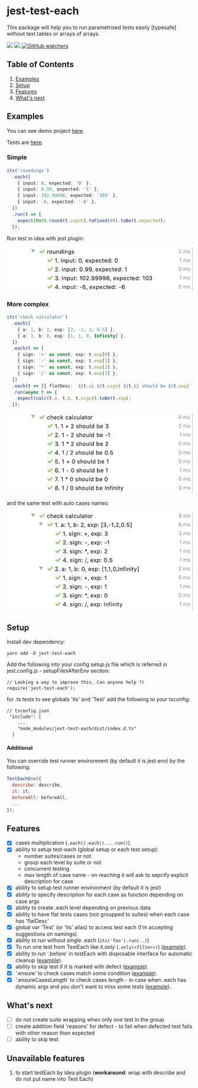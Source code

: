 # jest-test-each

This package will help you to run parametrised tests easily [typesafe] without text tables or arrays of arrays.

![](https://img.shields.io/badge/License-MIT-yellow.svg)
![](https://img.shields.io/badge/PRs-welcome-brightgreen.svg?style=flat-square)
[![GitHub watchers](https://img.shields.io/github/watchers/mmisty/jest-test-each.svg?style=social)](https://github.com/mmisty/jest-test-each/watchers)

## Table of Contents

1. [Examples](#examples)
2. [Setup](#setup)
3. [Features](#features)
4. [What's next](#whats-next)

## Examples

You can see demo project [here](https://github.com/mmisty/jest-test-each/blob/main/tests/example).

Tests are [here](https://github.com/mmisty/jest-test-each/blob/main/tests/example/src).

### Simple

```typescript
its('roundings')
  .each([
    { input: 0, expected: '0' },
    { input: 0.99, expected: '1' },
    { input: 102.99998, expected: '103' },
    { input: -6, expected: '-6' },
  ])
  .run(t => {
    expect(Math.round(t.input).toFixed(0)).toBe(t.expected);
  });
```

Run test in idea with jest plugin:

![](https://github.com/mmisty/jest-test-each/blob/main/package/docs/roundings.png)

### More complex

```typescript
its('check calculator')
  .each([
    { a: 1, b: 2, exp: [3, -1, 2, 0.5] },
    { a: 1, b: 0, exp: [1, 1, 0, Infinity] },
  ])
  .each(t => [
    { sign: '+' as const, exp: t.exp[0] },
    { sign: '-' as const, exp: t.exp[1] },
    { sign: '*' as const, exp: t.exp[2] },
    { sign: '/' as const, exp: t.exp[3] },
  ])
  .each(t => [{ flatDesc: `${t.a} ${t.sign} ${t.b} should be ${t.exp}` }])
  .run(async t => {
    expect(calc(t.a, t.b, t.sign)).toBe(t.exp);
  });
```

![](https://github.com/mmisty/jest-test-each/blob/main/package/docs/calc.png)

and the same test with auto cases names:

![](https://github.com/mmisty/jest-test-each/blob/main/package/docs/calc2.png)

## Setup

Install dev dependency:

```
yarn add -D jest-test-each
```

Add the following into your config setup.js file which is referred in jest.config.js - setupFilesAfterEnv section:

```
// Looking a way to improve this. Can anyone help ?)
require('jest-test-each');
```

for .ts tests to see globals 'its' and 'Test' add the following to your tsconfig:

```
// tsconfig.json
 "include": [
    ...
    "node_modules/jest-test-each/dist/index.d.ts"
  ]
```

#### Additional

You can override test runner environment (by default it is jest env) by the following:

```javascript
TestEachEnv({
  describe: describe,
  it: it,
  beforeAll: beforeAll,
  ...
});
```

## Features

- [x] cases multiplication (`.each().each()....run()`)
- [x] ability to setup test-each (global setup or each test setup):
  - number suites/cases or not
  - group each level by suite or not
  - concurrent testing
  - max length of case name - on reaching it will ask to sepcify explicit description for case
- [x] ability to setup test runner environment (by default it is jest)
- [x] ability to specify description for each case as function depending on case args
- [x] ability to create .each level depending on previous data
- [x] ability to have flat tests cases (not groupped to suites) when each case has 'flatDesc'
- [x] global var 'Test' (or 'its' alias) to access test each (I'm accepting suggestions on namings)
- [x] ability to run without single .each (`its('foo').run(..)`)
- [x] To run one test from TestEach like it.only (`.only(<filter>)`) ([example](https://github.com/mmisty/jest-test-each/blob/main/tests/example/src/example.only.test.ts)).
- [x] ability to run '.before' in testEach with disposable interface for automatic cleanup ([example](https://github.com/mmisty/jest-test-each/blob/main/tests/example/src/example.before.test.ts)).
- [x] ability to skip test if it is marked with defect ([example](https://github.com/mmisty/jest-test-each/blob/main/tests/example/src/example.defect.test.ts)).
- [x] '.ensure' to check cases match some condition ([example](https://github.com/mmisty/jest-test-each/blob/main/tests/example/src/example.ensure.test.ts)).
- [x] '.ensureCasesLength' to check cases length  - in case when .each has dynamic args and you don't want to miss some tests ([example](https://github.com/mmisty/jest-test-each/blob/main/tests/example/src/example.ensure-length.test.ts)).

## What's next

- [ ] do not create suite wrapping when only one test in the group
- [ ] create addition field 'reasons' for defect - to fail when defected test fails with other reason then expected
- [ ] ability to skip test

## Unavailable features
1. to start testEach by Idea plugin (**workaround**: wrap with describe and do not put name into Test Each)
